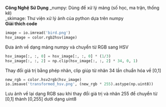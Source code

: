 **Công Nghệ Sử Dụng**
_numpy: Dùng để xử lý mảng (số học, ma trận, thống kê)<br>
_skimage: Thư viện xử lý ảnh của python dựa trên numpy<br>
**Giải thích code**<br>
```python
image = io.imread('bird.png')
hsv_image = color.rgb2hsv(image)
```
Đưa ảnh về dạng mảng numpy và chuyển từ RGB sang HSV
```python
hsv_image[:, :, 0] = hsv_image[:, :, 0] * (1/3)
hsv_image[:, :, 2] = np.clip(hsv_image[:, :, 2] * 34, 0, 1)
```
Thay đổi giá trị bằng phép nhân, clip giúp từ nhân 34 lần chuẩn hóa về [0,1]
```python
new_rgb = color.hsv2rgb(hsv_image)
io.imsave('transformed_hsv.png', (new_rgb * 255).astype(np.uint8))
```
Lưu ảnh về lại dạng RGB sau khi thay đổi giá trị và nhân 255 để chuyển từ [0,1] thành [0,255] dưới dạng uint8
